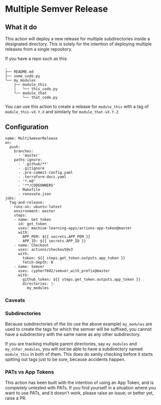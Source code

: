# Multiple Semver Release 

## What it do

This action will deploy a new release for multiple subdirectories inside a designated directory. 
This is solely for the intention of deploying multiple releases from a single repository.

If you have a repo such as this:

```text
.
├── README.md
├── some_code.py
└── my_modules
    ├── module_this
    │   └── this_code.py
    └── module_that
        └── that_code.py
```

You can use this action to create a release for `module_this` with a tag of `module_this-vX.Y.X` 
and similarly for `module_that-vX.Y.Z`

## Configuration

```text
name: MultiSemverRelease
on:
  push:
    branches:
      - 'master'
    paths-ignore:
      - '.github/**'
      - .gitignore
      - .pre-commit-config.yaml
      - .terraform-docs.yaml
      - '*.md'
      - '**/CODEOWNERS'
      - Makefile
      - renovate.json
jobs:
  Tag-and-release:
    runs-on: ubuntu-latest
    environment: master
    steps:
    - name: Get token
      id: get_token
      uses: machine-learning-apps/actions-app-token@master
      with:
        APP_PEM: ${{ secrets.APP_PEM }}
        APP_ID: ${{ secrets.APP_ID }}
    - name: Checkout
      uses: actions/checkout@v3
      with:
        token: ${{ steps.get_token.outputs.app_token }}
        fetch-depth: 0
    - name: Semver
      uses: cypher7682/semver_with_prefix@master
      with:
        github_token: ${{ steps.get_token.outputs.app_token }}
        directories: |-
          my_modules
```

### Caveats

### Subdirectories

Because subdirectories of the (to use the above example) `my_modules` are used to create the tags for which the semver 
will be suffixed, you cannot have a subdirectory with the same name as any other subdirectory.

If you are tracking multiple parent directories, say `my_modules` and `my_other_modules`, you will not be able to have
a subdirectory named `module_this` in both of them. This does do sanity checking before it starts spitting out tags
just to be sure, because accidents happen.

### PATs vs App Tokens

This action has been built with the intention of using an App Token, and is *completely* untested with PATs.
If you find yourself in a situation where you want to use PATs, and it doesn't work, please raise an issue; or better
yet, raise a PR.